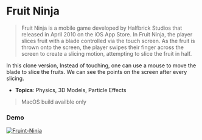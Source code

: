 # Fruit Ninja

> Fruit Ninja is a mobile game developed by Halfbrick Studios that released in April 2010 on the iOS App Store. In Fruit Ninja, the player slices fruit with a blade controlled via the touch screen. As the fruit is thrown onto the screen, the player swipes their finger across the screen to create a slicing motion, attempting to slice the fruit in half.

In this clone version, Instead of touching, one can use a mouse to move the blade to slice the fruits. We can see the points on the screen after every slicing.

- **Topics**: Physics, 3D Models, Particle Effects

> MacOS build availble only

### Demo

[![Fruint-Ninja](https://img.youtube.com/vi/x4SwRGZvq0A/0.jpg)](https://youtu.be/x4SwRGZvq0A)